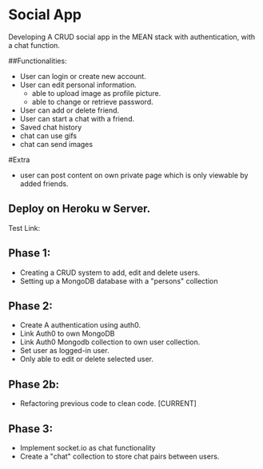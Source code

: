 # Social App
Developing A CRUD social app in the MEAN stack with authentication, with a chat function.

##Functionalities:
- User can login or create new account.
- User can edit personal information.
  - able to upload image as profile picture.
  - able to change or retrieve password.
- User can add or delete friend.
- User can start a chat with a friend.
- Saved chat history
- chat can use gifs
- chat can send images

#Extra
- user can post content on own private page which is only viewable by added friends.

## Deploy on Heroku w Server.
Test Link: 

## Phase 1:
- Creating a CRUD system to add, edit and delete users.
- Setting up a MongoDB database with a "persons" collection

## Phase 2:
- Create A authentication using auth0.
- Link Auth0 to own MongoDB
- Link Auth0 Mongodb collection to own user collection.
- Set user as logged-in user.
- Only able to edit or delete selected user.

## Phase 2b:
- Refactoring previous code to clean code. [CURRENT]

## Phase 3:
- Implement socket.io as chat functionality
- Create a "chat" collection to store chat pairs between users.